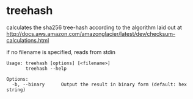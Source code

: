 # treehash 

calculates the sha256 tree-hash according to the algorithm laid out at
http://docs.aws.amazon.com/amazonglacier/latest/dev/checksum-calculations.html

if no filename is specified, reads from stdin

```
Usage: treehash [options] [<filename>]
       treehash --help

Options:
  -b, --binary      Output the result in binary form (default: hex string)
```

